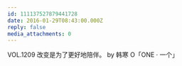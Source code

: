 ```yaml
---
id: 111137527879441728
date: 2016-01-29T08:43:00.000Z
reply: false
media_attachments: 0
---
```


VOL.1209 改变是为了更好地陪伴。 by 韩寒 O「ONE · 一个」​​​​

